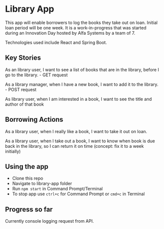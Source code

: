 # Library App
This app will enable borrowers to log the books they take out on loan. Initial loan period will be one week.
It is a work-in-progress that was started during an Innovation Day hosted by Alfa Systems by a team of 7.

Technologies used include React and Spring Boot.

## Key Stories

As an library user, I want to see a list of books that are in the library, before I go to the library. - GET request

As a library manager, when I have a new book, I want to add it to the library.  - POST request

As library user, when I am interested in a book, I want to see the title and author of that book


## Borrowing Actions

As a library user, when I really like a book, I want to take it out on loan.

As a library user, when I take out a book, I want to know when book is due back in the library, so I can return it on time (concept: fix it to a week initially)

## Using the app

* Clone this repo
* Navigate to library-app folder
* Run ```npm start``` in Command Prompt/Terminal
* To stop app use ```ctrl+c``` for Command Prompt or ```cmd+c``` in Terminal

## Progress so far

Currently console logging request from API.